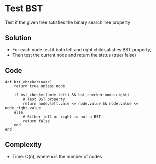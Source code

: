 # Test BST
Test if the given tree satisfies the binary search tree property

## Solution 
- For each node test if both left and right child satisfies BST property, 
- Then test the current node and return the status (true/ false)

## Code
```
def bst_checker(node)
    return true unless node
    
    if bst_checker(node.left) && bst_checker(node.right)
        # Test BST property
        return node.left.vale <= node.value && node.value <= node.right.value
    else 
        # Either left or right is not a BST
        return false
    end
end
```

## Complexity
- Time: O(n), where n is the number of nodes